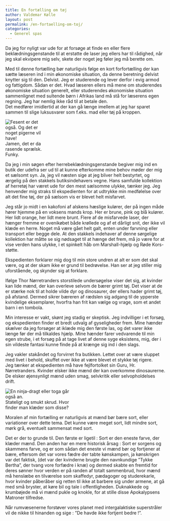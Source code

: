 ```yaml
---
title: En fortælling om tøj
author: Valdemar Kølle
layout: post
permalink: /en-fortaelling-om-toj/
categories:
  - Generel spas
---
```

Da jeg for nyligt var ude for at forsøge at finde en eller flere beklædningsgenstande til at erstatte de laser jeg ellers har til rådighed, når jeg skal ekvipere mig selv, skete der noget jeg føler jeg må berette om.

Med til denne fortælling bør naturligvis følge en kort forfortælling der kan sætte læseren ind i min økonomiske situation, da denne beretning delvist knytter sig til den. Delvist. Jeg er studerende og lever derfor i evig armod og fattigdom. Sådan er det. Hvad læseren ellers må mene om studerendes økonomiske situation generelt, eller studerendes økonomiske situation sammenlignet med sultende børn i Afrikas land må stå for læserens egen regning. Jeg har nemlig ikke råd til at betale den.  
Det medfører imidlertid at der kan gå længe imellem at jeg har sparet sammen til slige luksusvarer som f.eks. mad eller tøj på kroppen.

<div class="bitImage bitRight" style="width: 138px">
  <img src="http://www.abekat.net/wp-content/images/haute_couture_01.jpg" alt="Fesent er det også. Og det er noget pigerne vil have!" /><br /> Jamen, det er da rasende sprælsk. Funky.
</div>

Da jeg i min søgen efter herrebeklædningsgenstande begiver mig ind en butik der udefra ser ud til at kunne efterkomme mine behov møder der mig et sælsomt syn. Ja, jeg vil næsten sige at jeg bliver helt bestyrtet, og ærgelig på den stakkels butiksindehavers vegne. Hans samfulde kollektion af herretøj har været ude for den mest sælsomme ulykke, tænker jeg. Jeg henvender mig straks til ekspedienten for at udtrykke min medfølelse over alt det fine tøj, der på sælsom vis er blevet helt misfarvet.

Jeg står jo midt i en kakofoni af alskens hæslige kulører, der på ingen måde hører hjemme på en voksens mands krop. Her er brune, pink og blå kulører. Her lidt orange, her lidt mere brunt. Flere af de misfarvede laser, der hænger fremme er ovenikøbet både krøllede og af et dårligt snit, der ikke vil klæde en herre. Noget må være gået helt galt, enten under farvning eller transport eller begge dele. At den stakkels indehaver af denne sørgelige kollektion har måtte se sig nødsaget til at hænge det frem, må jo være for at vise verden hans ulykke, i et spinkelt håb om Marshall-hjælp og Røde Kors-støtte.

Ekspedienten forklarer mig dog til min store undren at alt er som det skal være, og at der skam ikke er grund til bedrøvelse. Han ser at jeg stiller mig uforstående, og skynder sig at forklare.

Ifølge Thor Nørretranders storstilede undersøgelse viser det sig, at kvinder kan lide mænd, der kan overleve selvom de bærer grimt tøj. Det viser at de er stærke nok til at holde vilde dyr og dinosaurer, der ellers hader grimt tøj, på afstand. Dermed sikrer bæreren af rædslen sig adgang til de ypperste kvindelige eksemplarer, hvorfra han frit kan vælge og vrage, som et andet barn i en tombola.

Min interesse er vakt, skønt jeg stadig er skeptisk. Jeg indvilliger i et forsøg, og ekspedienten finder et bredt udvalg af gyseligheder frem. Mine hænder skælver da jeg forsøger at iklæde mig den første las, og det varer ikke længe før der må tilkaldes hjælp. Mine hænder farer vedvarende til min egen strube, i et forsøg på at tage livet af denne syge eksistens, mig, der i sin vildeste fantasi kunne finde på at krænge sig ind i den slags.

Jeg vakler stakåndet og forvirret fra butikken. Lettet over at være sluppet med livet i behold, skuffet over ikke at være blevet et stykke tøj rigere.  
Jeg tænker at ekspedienten må have fejlfortolket sin Guru, Hr. Nørretranders. Kvinder elsker ikke mænd der kan overkomme dinosaurerne. De elsker øjensynligt mænd uden smag, selvkritik eller selvopholdelses drift.

<div class="bitImage bitLeft" style="width: 208px">
  <img src="http://www.abekat.net/wp-content/images/stilet_01.jpg" alt="En ninja-dragt eller toga går også an." /><br /> Stateligt og smukt skrud. Hvor finder man klæder som disse?
</div>

Moralen af min fortælling er naturligvis at mænd bør bære sort, eller variationer over dette tema. Det kunne være meget sort, lidt mindre sort, mørk grå, eventuelt sammensat med sort.

Det er der to grunde til. Den første er ligetil : Sort er den eneste farve, der klæder mænd. Den anden har en mere historisk årsag : Sort er sorgens og skammens farve, og er som sådan det eneste vi mænd bør og fortjener at bære, eftersom det var vores fædre der tabte kønskampen, ja kønskrigen var det faktisk, (det var der kvinderne brugte den navnkundige ”Tykke Bertha”, der tvang vore forfædre i knæ) og dermed skabte en fremtid for deres sønner hvor verden er på randen af totalt sammenbrud, hvor mænd må henslæbe en tilværelse som skaffedyr, pædagoger og studerekarle, hvor kvinder påberåber sig retten til ikke at barbere sig under armene, at gå med små bryster, at køre bil og tale i offentligheden. Duknakkede og krumbøjede må vi mænd pukle og knokle, for at stille disse Apokalypsens Matroner tilfredse. 

Når rumvæsenerne forstøver vores planet med intergalaktiske superstråler vil de nikke til hinanden og sige : ”De havde ikke fortjent bedre !”.
